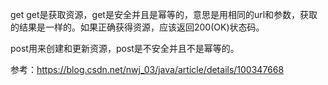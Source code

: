 get
get是获取资源，get是安全并且是幂等的，意思是用相同的url和参数，获取的结果是一样的。如果正确获得资源，应该返回200(OK)状态码。

post用来创建和更新资源，post是不安全并且不是幂等的。

参考：https://blog.csdn.net/nwj_03/java/article/details/100347668